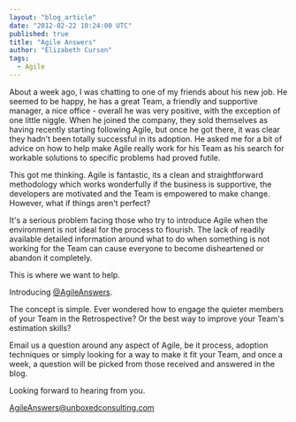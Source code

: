 ```yaml
---
layout: "blog_article"
date: "2012-02-22 10:24:00 UTC"
published: true
title: "Agile Answers"
author: "Elizabeth Curson"
tags:
  - Agile
---
```


<p>About a week ago, I was chatting to one of my friends about his new job. He seemed to be happy, he has a great Team, a friendly and supportive manager, a nice office - overall he was very positive, with the exception of one little niggle. When he joined the company, they sold themselves as having recently starting following Agile, but once he got there, it was clear they hadn&#39;t been totally successful in its adoption. He asked me for a bit of advice on how to help make Agile really work for his Team as his search for workable solutions to specific problems had proved futile.</p>
<p>This got me thinking. Agile is fantastic, its a clean and straightforward methodology which works wonderfully if the business is supportive, the developers are motivated and the Team is empowered to make change. However, what if things aren&#39;t perfect?</p>
<p>It&#39;s a serious problem facing those who try to introduce Agile when the environment is not ideal for the process to flourish. The lack of readily available detailed information around what to do when something is not working for the Team can cause everyone to become disheartened or abandon it completely.</p>
<p>This is where we want to help.</p>
<p>Introducing <a href="http://twitter.com/AgileAnswers">@AgileAnswers</a>.</p>
<p>The concept is simple. Ever wondered how to engage the quieter members of your Team in the Retrospective? Or the best way to improve your Team&#39;s estimation skills?</p>
<p>Email us a question around any aspect of Agile, be it process, adoption techniques or simply looking for a way to make it fit your Team, and once a week, a question will be picked from those received and answered in the blog.</p>
<p>Looking forward to hearing from you.</p>
<p><a href="mailto:agileanswers@unboxedconsulting.com">AgileAnswers@unboxedconsulting.com</a></p>

